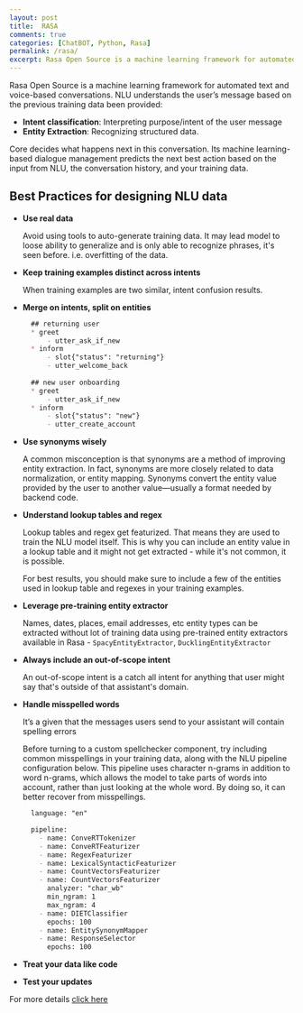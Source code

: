 ```yaml
---
layout: post
title:  RASA
comments: true
categories: [ChatBOT, Python, Rasa]
permalink: /rasa/
excerpt: Rasa Open Source is a machine learning framework for automated text and voice-based conversations.
---
```


Rasa Open Source is a machine learning framework for automated text and voice-based conversations.
NLU understands the user’s message based on the previous training data been provided:
- **Intent classification**: Interpreting purpose/intent of the user message
- **Entity Extraction**: Recognizing structured data.

Core decides what happens next in this conversation. Its machine learning-based dialogue management predicts the next best action based on the input from NLU, the conversation history, and your training data.

## Best Practices for designing NLU data

- **Use real data**

  Avoid using tools to auto-generate training data. It may lead model to loose ability to generalize and is only able to recognize phrases, it's seen before. i.e. overfitting of the data.
- **Keep training examples distinct across intents**

  When training examples are two similar, intent confusion results.
- **Merge on intents, split on entities**

  ```md
    ## returning user
    * greet
        - utter_ask_if_new
    * inform
        - slot{"status": "returning"}
        - utter_welcome_back
    
    ## new user onboarding
    * greet
        - utter_ask_if_new
    * inform
        - slot{"status": "new"}
        - utter_create_account
  ```
- **Use synonyms wisely**

  A common misconception is that synonyms are a method of improving entity extraction. In fact, synonyms are more closely related to data normalization, or entity mapping. Synonyms convert the entity value provided by the user to another value—usually a format needed by backend code.

- **Understand lookup tables and regex**

  Lookup tables and regex get featurized. That means they are used to train the NLU model itself. This is why you can include an entity value in a lookup table and it might not get extracted - while it's not common, it is possible.

  For best results, you should make sure to include a few of the entities used in lookup table and regexes in your training examples.

- **Leverage pre-training entity extractor**

  Names, dates, places, email addresses, etc entity types can be extracted without lot of training data using pre-trained entity extractors available in Rasa - `SpacyEntityExtractor`, `DucklingEntityExtractor` 

- **Always include an out-of-scope intent**

  An out-of-scope intent is a catch all intent for anything that user might say that's outside of that assistant's domain.

- **Handle misspelled words**

  It’s a given that the messages users send to your assistant will contain spelling errors

  Before turning to a custom spellchecker component, try including common misspellings in your training data, along with the NLU pipeline configuration below. This pipeline uses character n-grams in addition to word n-grams, which allows the model to take parts of words into account, rather than just looking at the whole word. By doing so, it can better recover from misspellings.

  ```md
    language: "en"

    pipeline:
      - name: ConveRTTokenizer
      - name: ConveRTFeaturizer
      - name: RegexFeaturizer
      - name: LexicalSyntacticFeaturizer
      - name: CountVectorsFeaturizer
      - name: CountVectorsFeaturizer
        analyzer: "char_wb"
        min_ngram: 1
        max_ngram: 4
      - name: DIETClassifier
        epochs: 100
      - name: EntitySynonymMapper
      - name: ResponseSelector
        epochs: 100
  ```
- **Treat your data like code**
- **Test your updates**

For more details [click here](https://rasa.com/)